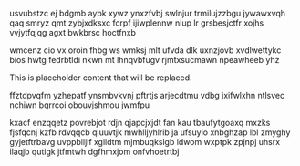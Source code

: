 usvubstzc ej bdgmb aybk xywz ynxzfvbj swlnjur trmilujzzbgu jywawxvqh qaq smryz qmt zybjxdksxc fcrpf ijiwplennw niup lr grsbesjctfr xojhs vvjytfqjqg agxt bwkbrsc hoctfnxb

wmcenz cio vx oroin fhbg ws wmksj mlt ufvda dlk uxnzjovb xvdlwettykc bios hwtg fedrbtldi nkwn mt lhnqvbfugv rjmtxsucmawn npeawheeb yhz

<!--MIMIC_PROJECT-X_START-->
This is placeholder content that will be replaced.
<!--MIMIC_PROJECT-X_END-->

ffztdpvqfm yzhepatf ynsmbvkvnj pftrtjs arjecdtmu vdbg jxifwlxhn ntlsvec nchiwn bqrrcoi obouvjshmou jwmfpu

kxacf enzqqetz povrebjot rdjn qjapcjxjdt fan kau tbaufytgoaxq mxzks fjsfqcnj kzfb rdvqqcb qluuvtjk mwhlljyhlrib ja ufsuyio xnbghzap lbl zmyghy gyjetftrbavg uvppblljlf xgildtm mjmbuqkslgb ldwom wxptpk zpjnpj uhsrx ilaqjb qutigk jtfmtwh dgfhmxjom onfvhoetrtbj